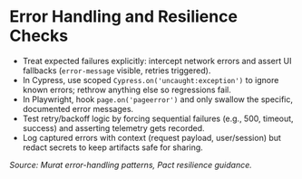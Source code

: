 # Error Handling and Resilience Checks

- Treat expected failures explicitly: intercept network errors and assert UI fallbacks (`error-message` visible, retries triggered).
- In Cypress, use scoped `Cypress.on('uncaught:exception')` to ignore known errors; rethrow anything else so regressions fail.
- In Playwright, hook `page.on('pageerror')` and only swallow the specific, documented error messages.
- Test retry/backoff logic by forcing sequential failures (e.g., 500, timeout, success) and asserting telemetry gets recorded.
- Log captured errors with context (request payload, user/session) but redact secrets to keep artifacts safe for sharing.

_Source: Murat error-handling patterns, Pact resilience guidance._
